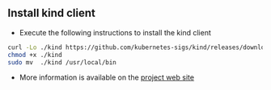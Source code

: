 ## Install kind client

- Execute the following instructions to install the kind client
```bash
curl -Lo ./kind https://github.com/kubernetes-sigs/kind/releases/download/v0.7.0/kind-$(uname)-amd64
chmod +x ./kind
sudo mv  ./kind /usr/local/bin
```
- More information is available on the [project web site](https://kind.sigs.k8s.io/docs/user/quick-start/#installation)